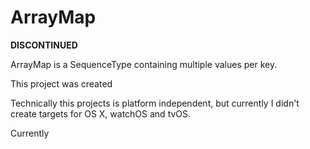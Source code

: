 # ArrayMap

**DISCONTINUED**

ArrayMap is a SequenceType containing multiple values per key.

This project was created 

Technically this projects is platform independent, but currently I didn't create targets for OS X, watchOS and tvOS.

Currently 
